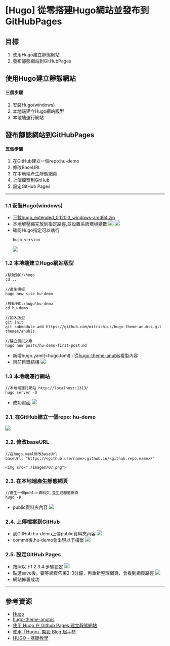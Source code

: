 # [Hugo] 從零搭建Hugo網站並發布到GitHubPages

## 目標
1. 使用Hugo建立靜態網站
2. 發布靜態網站到GitHubPages

## 使用Hugo建立靜態網站
#### 三個步驟
1. 安裝Hugo(windows)
2. 本地端建立Hugo網站版型
3. 本地端運行網站

## 發布靜態網站到GitHubPages
#### 五個步驟
1. 在GitHub建立一個repo:hu-demo
1. 修改BaseURL
2. 在本地端產生靜態網頁
3. 上傳檔案到GitHub
4. 設定GitHub Pages



---


### 1.1 安裝Hugo(windows)
- [下載hugo_extended_0.120.3_windows-amd64.zip](https://github.com/gohugoio/hugo/releases)
- 本地解壓縮完放到指定路徑,並設置系統環境變數
    <img src="./images/1.png">
    <img src="./images/02.png">
- 確認Hugo指定可以執行
    ```
    hugo version
    ```
    <img src="./images/03.png">


### 1.2 本地端建立Hugo網站版型
```
/移動到C:\hugo
cd .. 

//產生模板
hugo new site hu-demo

/移動到C:\hugo\hu-demo
cd hu-demo

//加入版型
git init
git submodule add https://github.com/mitrichius/hugo-theme-anubis.git themes/anubis

//建立測試文章
hugo new posts/hu-demo-first-post.md

```
- 新增hugo.yaml(=hugo.toml) : 從[hugo-theme-anubis](https://themes.gohugo.io/themes/hugo-theme-anubis/#update-config-file)複製內容
- 目前目錄結構
  <img src="./images/04.png">


### 1.3 本地端運行網站
```
//本地端運行網站 http://localhost:1313/
hugo server -D
```
- 成功畫面
    <img src="./images/05.png">
    

### 2.1. 在GitHub建立一個repo: hu-demo
<img src="./images/06.png">


### 2.2. 修改baseURL
```
//在hugo.yaml修改baseUrl
baseUrl: "https://<github.username>.github.io/<github.repo.name>/"
```
    <img src="./images/07.png">


### 2.3. 在本地端產生靜態網頁
```
//產生一個public資料夾,並生成靜態網頁
hugo -D
```
- public資料夾內容
    <img src="./images/08.png">


### 2.4. 上傳檔案到GitHub
- 到GitHub.hu-demo上傳public資料夾內容
    <img src="./images/09.png">
- commit後,hu-demo會出現以下檔案
    <img src="./images/10.png">


### 2.5. 設定GitHub Pages
- 按照以下1.2.3.4.步驟設定
  <img src="./images/11.png">
- 點選save後，要等網頁佈署2-3分鐘，再重新整理網頁，會看到網頁路徑
  <img src="./images/12.png">
- 網站佈署成功

---


## 參考資源
- [Hugo](https://gohugo.io/)
- [hugo-theme-anubis](https://themes.gohugo.io/themes/hugo-theme-anubis/)
- [使用 Hugo 在 Github Pages 建立靜態網站](https://hackmd.io/@udzQ2BohS5C0Xc66dtaYIA/S1wSWRbrO)
- [使用「Hugo」架設 Blog 起手勢](https://coreynote.life/posts/2022/12/hello-hugo/)
- [HUGO - 基礎教學](https://hi-founder.com/p/hugo-%E5%9F%BA%E7%A4%8E%E6%95%99%E5%AD%B8/#configtoml-%E5%B8%B8%E7%94%A8%E9%A0%85%E7%9B%AE)


